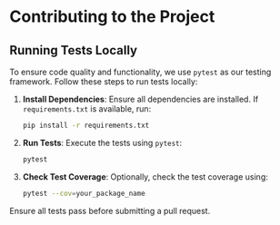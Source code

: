 # Contributing to the Project

## Running Tests Locally

To ensure code quality and functionality, we use `pytest` as our testing framework. Follow these steps to run tests locally:

1. **Install Dependencies**: Ensure all dependencies are installed. If `requirements.txt` is available, run:
   ```bash
   pip install -r requirements.txt
   ```
2. **Run Tests**: Execute the tests using `pytest`:
   ```bash
   pytest
   ```
3. **Check Test Coverage**: Optionally, check the test coverage using:
   ```bash
   pytest --cov=your_package_name
   ```

Ensure all tests pass before submitting a pull request.